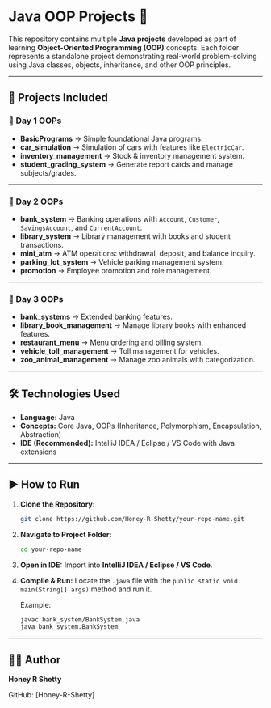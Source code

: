 

# Java OOP Projects 🚀

This repository contains multiple **Java projects** developed as part of learning **Object-Oriented Programming (OOP)** concepts.
Each folder represents a standalone project demonstrating real-world problem-solving using Java classes, objects, inheritance, and other OOP principles.

---

## 📂 Projects Included

### 🔹 Day 1 OOPs

* **BasicPrograms** → Simple foundational Java programs.
* **car\_simulation** → Simulation of cars with features like `ElectricCar`.
* **inventory\_management** → Stock & inventory management system.
* **student\_grading\_system** → Generate report cards and manage subjects/grades.

---

### 🔹 Day 2 OOPs

* **bank\_system** → Banking operations with `Account`, `Customer`, `SavingsAccount`, and `CurrentAccount`.
* **library\_system** → Library management with books and student transactions.
* **mini\_atm** → ATM operations: withdrawal, deposit, and balance inquiry.
* **parking\_lot\_system** → Vehicle parking management system.
* **promotion** → Employee promotion and role management.

---

### 🔹 Day 3 OOPs

* **bank\_systems** → Extended banking features.
* **library\_book\_management** → Manage library books with enhanced features.
* **restaurant\_menu** → Menu ordering and billing system.
* **vehicle\_toll\_management** → Toll management for vehicles.
* **zoo\_animal\_management** → Manage zoo animals with categorization.

---

## 🛠️ Technologies Used

* **Language:** Java
* **Concepts:** Core Java, OOPs (Inheritance, Polymorphism, Encapsulation, Abstraction)
* **IDE (Recommended):** IntelliJ IDEA / Eclipse / VS Code with Java extensions

---

## ▶️ How to Run

1. **Clone the Repository:**

   ```bash
   git clone https://github.com/Honey-R-Shetty/your-repo-name.git
   ```

2. **Navigate to Project Folder:**

   ```bash
   cd your-repo-name
   ```

3. **Open in IDE:**
   Import into **IntelliJ IDEA / Eclipse / VS Code**.

4. **Compile & Run:**
   Locate the `.java` file with the `public static void main(String[] args)` method and run it.

   Example:

   ```bash
   javac bank_system/BankSystem.java
   java bank_system.BankSystem
   ```

---

## 👩‍💻 Author

**Honey R Shetty**


GitHub: [Honey-R-Shetty]



